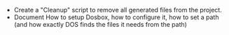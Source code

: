 - Create a "Cleanup" script to remove all generated files from the project.
- Document How to setup Dosbox, how to configure it, how to set a path (and how exactly DOS finds the files it needs from the path)
